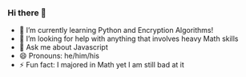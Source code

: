 ### Hi there 👋

<!--
**hokieEric/hokieEric** is a ✨ _special_ ✨ repository because its `README.md` (this file) appears on your GitHub profile.

Here are some ideas to get you started:

- 🔭 I’m currently working on ...
- 🌱 I’m currently learning ...
- 👯 I’m looking to collaborate on ...
- 🤔 I’m looking for help with ...
- 💬 Ask me about ...
- 📫 How to reach me: ...
- 😄 Pronouns: ...
- ⚡ Fun fact: ...
-->

- 🌱 I’m currently learning Python and Encryption Algorithms!
- 🤔 I’m looking for help with anything that involves heavy Math skills
- 💬 Ask me about Javascript
- 😄 Pronouns: he/him/his
- ⚡ Fun fact: I majored in Math yet I am still bad at it
